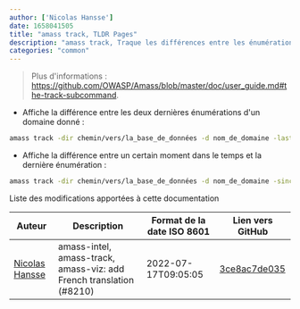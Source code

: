 ```yaml
---
author: ['Nicolas Hansse']
date: 1658041505
title: "amass track, TLDR Pages"
description: "amass track, Traque les différences entre les énumérations d'un même domaine."
categories: "common"
---
```

> Plus d'informations : <https://github.com/OWASP/Amass/blob/master/doc/user_guide.md#the-track-subcommand>.

- Affiche la différence entre les deux dernières énumérations d'un domaine donné :

```bash
amass track -dir chemin/vers/la_base_de_données -d nom_de_domaine -last 2
```

- Affiche la différence entre un certain moment dans le temps et la dernière énumération :

```bash
amass track -dir chemin/vers/la_base_de_données -d nom_de_domaine -since 01/02 15:04:05 2006 MST
```
Liste des modifications apportées à cette documentation


Auteur | Description | Format de la date ISO 8601 | Lien vers GitHub
------|-----|-----|-----
[Nicolas Hansse](mailto:nico.hansse@gmail.com) | amass-intel, amass-track, amass-viz: add French translation (#8210) | 2022-07-17T09:05:05 | [3ce8ac7de035](https://github.com/tldr-pages/tldr/commit/3ce8ac7de035f7f1be6e9285df49bbe28b35ad56)

